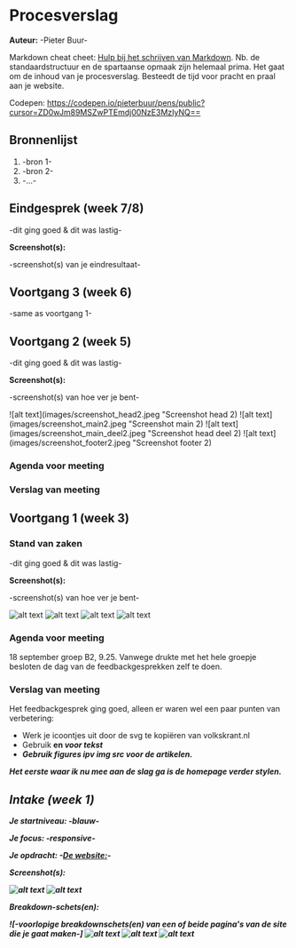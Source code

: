 # Procesverslag
**Auteur:** -Pieter Buur-

Markdown cheat cheet: [Hulp bij het schrijven van Markdown](https://github.com/adam-p/markdown-here/wiki/Markdown-Cheatsheet). Nb. de standaardstructuur en de spartaanse opmaak zijn helemaal prima. Het gaat om de inhoud van je procesverslag. Besteedt de tijd voor pracht en praal aan je website.

Codepen: https://codepen.io/pieterbuur/pens/public?cursor=ZD0wJm89MSZwPTEmdj00NzE3MzIyNQ==



## Bronnenlijst
1. -bron 1-
2. -bron 2-
3. -...-



## Eindgesprek (week 7/8)

-dit ging goed & dit was lastig-

**Screenshot(s):**

-screenshot(s) van je eindresultaat-



## Voortgang 3 (week 6)

-same as voortgang 1-



## Voortgang 2 (week 5)

-dit ging goed & dit was lastig-

**Screenshot(s):**

-screenshot(s) van hoe ver je bent-

![alt text](images/screenshot_head2.jpeg "Screenshot head 2)
![alt text](images/screenshot_main2.jpeg "Screenshot main 2)
![alt text](images/screenshot_main_deel2.jpeg "Screenshot head deel 2)
![alt text](images/screenshot_footer2.jpeg "Screenshot footer 2)

### Agenda voor meeting


### Verslag van meeting


## Voortgang 1 (week 3)

### Stand van zaken

-dit ging goed & dit was lastig-

**Screenshot(s):**

-screenshot(s) van hoe ver je bent-

![alt text](images/screenshot_head.jpeg "Screenshot head")
![alt text](images/screenshot_main.jpeg "Screenshot main")
![alt text](images/screenshot_main2.jpeg "Screenshot main2")
![alt text](images/screenshot_footer.jpeg "Screenshot footer")

### Agenda voor meeting

18 september groep B2, 9.25. Vanwege drukte met het hele groepje besloten de dag van de feedbackgesprekken zelf te doen.

### Verslag van meeting

Het feedbackgesprek ging goed, alleen er waren wel een paar punten van verbetering:

- Werk je icoontjes uit door de svg te kopiëren van volkskrant.nl
- Gebruik <strong> en <em> voor tekst
- Gebruik figures ipv img src voor de artikelen.
    
Het eerste waar ik nu mee aan de slag ga is de homepage verder stylen.



## Intake (week 1)

**Je startniveau:** -blauw-

**Je focus:** -responsive-

**Je opdracht:** -[De website:](https://www.volkskrant.nl/)-

**Screenshot(s):**

![alt text](images/screenshot_volkskrant.png "Screenshot homepage")
![alt text](images/screenshot_footer_volkskrant.png "Screenshot footer")


**Breakdown-schets(en):**

![-voorlopige breakdownschets(en) van een of beide pagina's van de site die je gaat maken-]
![alt text](images/breakdown_volkskrant_homepage.png "Homepage breakdown")
![alt text](images/breakdown_artikel_volkskrant.png "Artikel breakdown")
![alt text](images/breakdown_volkskrant_mobiel.png "Mobiel breakdown")


